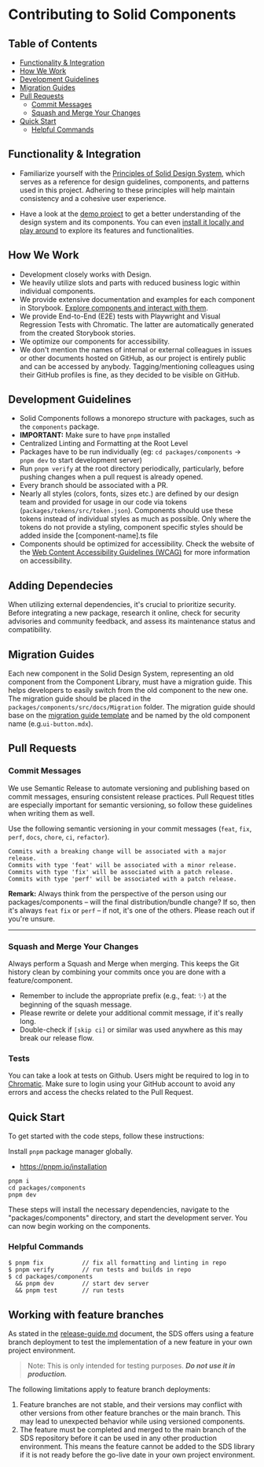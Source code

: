# Contributing to Solid Components

## Table of Contents

- [Functionality & Integration](#functionality--integration)
- [How We Work](#how-we-work)
- [Development Guidelines](#development-guidelines)
- [Migration Guides](#migration-guides)
- [Pull Requests](#pull-requests)
  - [Commit Messages](#commit-messages)
  - [Squash and Merge Your Changes](#squash-and-merge-your-changes)
- [Quick Start](#quick-start)
  - [Helpful Commands](#helpful-commands)

## Functionality & Integration

- Familiarize yourself with the [Principles of Solid Design System](https://solid-design-system.fe.union-investment.de/x.x.x/storybook/), which serves as a reference for design guidelines, components, and patterns used in this project. Adhering to these principles will help maintain consistency and a cohesive user experience.

- Have a look at the [demo project](https://solid-design-system.github.io/solid-design-system-demo/) to get a better understanding of the design system and its components. You can even [install it locally and play around](https://github.com/solid-design-system/solid-design-system-demo) to explore its features and functionalities.

## How We Work

- Development closely works with Design.
- We heavily utilize slots and parts with reduced business logic within individual components.
- We provide extensive documentation and examples for each component in Storybook. [Explore components and interact with them](https://solid-design-system.fe.union-investment.de/x.x.x/storybook/).
- We provide End-to-End (E2E) tests with Playwright and Visual Regression Tests with Chromatic. The latter are automatically generated from the created Storybook stories.
- We optimize our components for accessibility.
- We don't mention the names of internal or external colleagues in issues or other documents hosted on GitHub, as our project is entirely public and can be accessed by anybody. Tagging/mentioning colleagues using their GitHub profiles is fine, as they decided to be visible on GitHub.

## Development Guidelines

- Solid Components follows a monorepo structure with packages, such as the `components` package.
- **IMPORTANT:** Make sure to have `pnpm` installed
- Centralized Linting and Formatting at the Root Level
- Packages have to be run individually (eg: `cd packages/components` → `pnpm dev` to start development server)
- Run `pnpm verify` at the root directory periodically, particularly, before pushing changes when a pull request is already opened.
- Every branch should be associated with a PR.
- Nearly all styles (colors, fonts, sizes etc.) are defined by our design team and provided for usage in our code via tokens (`packages/tokens/src/token.json`).
  Components should use these tokens instead of individual styles as much as possible. Only where the tokens do not provide a styling, component specific styles should be added inside the [component-name].ts file
- Components should be optimized for accessibility. Check the website of the [Web Content Accessibility Guidelines (WCAG)](https://www.w3.org/WAI/standards-guidelines/wcag/) for more information on accessibility.

## Adding Dependecies
When utilizing external dependencies, it's crucial to prioritize security. Before integrating a new package, research it online, check for security advisories and community feedback, and assess its maintenance status and compatibility.

## Migration Guides

Each new component in the Solid Design System, representing an old component from the Component Library, must have a migration guide. This helps developers to easily switch from the old component to the new one. The migration guide should be placed in the `packages/components/src/docs/Migration` folder. The migration guide should base on the [migration guide template](./templates/migration-guide-template.mdx) and be named by the old component name (e.g.`ui-button.mdx`).

## Pull Requests

### Commit Messages

We use Semantic Release to automate versioning and publishing based on commit messages, ensuring consistent release practices. Pull Request titles are especially important for semantic versioning, so follow these guidelines when writing them as well.

Use the following semantic versioning in your commit messages (`feat`, `fix`, `perf`, `docs`, `chore`, `ci`, `refactor`).

```
Commits with a breaking change will be associated with a major release.
Commits with type 'feat' will be associated with a minor release.
Commits with type 'fix' will be associated with a patch release.
Commits with type 'perf' will be associated with a patch release.
```

**Remark:** Always think from the perspective of the person using our packages/components – will the final distribution/bundle change? If so, then it's always `feat` `fix` or `perf` – if not, it's one of the others. Please reach out if you're unsure.

---

### Squash and Merge Your Changes

Always perform a Squash and Merge when merging. This keeps the Git history clean by combining your commits once you are done with a feature/component.

- Remember to include the appropriate prefix (e.g., feat: ✨) at the beginning of the squash message.
- Please rewrite or delete your additional commit message, if it's really long.
- Double-check if `[skip ci]` or similar was used anywhere as this may break our release flow.

### Tests

You can take a look at tests on Github. Users might be required to log in to [Chromatic](https://www.chromatic.com/). Make sure to login using your GitHub account to avoid any errors and access the checks related to the Pull Request.

## Quick Start

To get started with the code steps, follow these instructions:

Install `pnpm` package manager globally.

- https://pnpm.io/installation

```
pnpm i
cd packages/components
pnpm dev
```

These steps will install the necessary dependencies, navigate to the "packages/components" directory, and start the development server. You can now begin working on the components.

### Helpful Commands

```
$ pnpm fix           // fix all formatting and linting in repo
$ pnpm verify        // run tests and builds in repo
$ cd packages/components
  && pnpm dev        // start dev server
  && pnpm test       // run tests
```

## Working with feature branches

As stated in the [release-guide.md](./packages/components/docs/release-guide.md#feature-branch-release) document, the SDS offers using a feature branch deployment to test the implementation of a new feature in your own project environment.

> Note: This is only intended for testing purposes. **_Do not use it in production._**

The following limitations apply to feature branch deployments:

1. Feature branches are not stable, and their versions may conflict with other versions from other feature branches or the main branch. This may lead to unexpected behavior while using versioned components.
2. The feature must be completed and merged to the main branch of the SDS repository before it can be used in any other production environment. This means the feature cannot be added to the SDS library if it is not ready before the go-live date in your own project environment.
